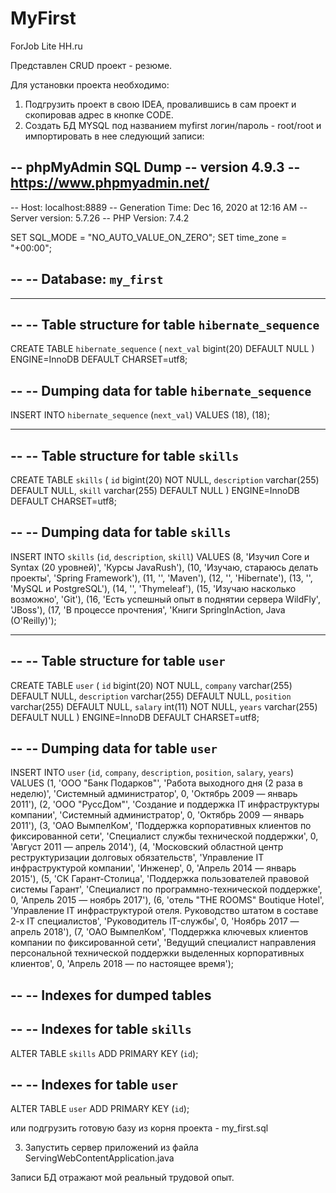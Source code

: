 # MyFirst
ForJob
Lite HH.ru

Представлен CRUD проект - резюме.

Для установки проекта необходимо:

1) Подгрузить проект в свою IDEA, провалившись в сам проект и скопировав адрес в кнопке CODE.
2) Создать БД MYSQL под названием myfirst логин/пароль - root/root и импортировать в нее следующий записи:

-- phpMyAdmin SQL Dump
-- version 4.9.3
-- https://www.phpmyadmin.net/
--
-- Host: localhost:8889
-- Generation Time: Dec 16, 2020 at 12:16 AM
-- Server version: 5.7.26
-- PHP Version: 7.4.2

SET SQL_MODE = "NO_AUTO_VALUE_ON_ZERO";
SET time_zone = "+00:00";

--
-- Database: `my_first`
--

-- --------------------------------------------------------

--
-- Table structure for table `hibernate_sequence`
--

CREATE TABLE `hibernate_sequence` (
  `next_val` bigint(20) DEFAULT NULL
) ENGINE=InnoDB DEFAULT CHARSET=utf8;

--
-- Dumping data for table `hibernate_sequence`
--

INSERT INTO `hibernate_sequence` (`next_val`) VALUES
(18),
(18);

-- --------------------------------------------------------

--
-- Table structure for table `skills`
--

CREATE TABLE `skills` (
  `id` bigint(20) NOT NULL,
  `description` varchar(255) DEFAULT NULL,
  `skill` varchar(255) DEFAULT NULL
) ENGINE=InnoDB DEFAULT CHARSET=utf8;

--
-- Dumping data for table `skills`
--

INSERT INTO `skills` (`id`, `description`, `skill`) VALUES
(8, 'Изучил Core и Syntax (20 уровней)', 'Курсы JavaRush'),
(10, 'Изучаю, стараюсь делать проекты', 'Spring Framework'),
(11, '', 'Maven'),
(12, '', 'Hibernate'),
(13, '', 'MySQL и PostgreSQL'),
(14, '', 'Thymeleaf'),
(15, 'Изучаю насколько возможно', 'Git'),
(16, 'Есть успешный опыт в поднятии сервера WildFly', 'JBoss'),
(17, 'В процессе прочтения', 'Книги SpringInAction, Java (O\'Reilly)');

-- --------------------------------------------------------

--
-- Table structure for table `user`
--

CREATE TABLE `user` (
  `id` bigint(20) NOT NULL,
  `company` varchar(255) DEFAULT NULL,
  `description` varchar(255) DEFAULT NULL,
  `position` varchar(255) DEFAULT NULL,
  `salary` int(11) NOT NULL,
  `years` varchar(255) DEFAULT NULL
) ENGINE=InnoDB DEFAULT CHARSET=utf8;

--
-- Dumping data for table `user`
--

INSERT INTO `user` (`id`, `company`, `description`, `position`, `salary`, `years`) VALUES
(1, 'ООО \"Банк Подарков\"', 'Работа выходного дня (2 раза в неделю)', 'Системный администратор', 0, 'Октябрь 2009 — январь 2011'),
(2, 'ООО \"РуссДом\"', 'Создание и поддержка IT инфраструктуры компании', 'Системный администратор', 0, 'Октябрь 2009 — январь 2011'),
(3, 'ОАО ВымпелКом', 'Поддержка корпоративных клиентов по фиксированной сети', 'Специалист службы технической поддержки', 0, 'Август 2011 — апрель 2014'),
(4, 'Московский областной центр реструктуризации долговых обязательств', 'Управление IT инфраструктурой компании', 'Инженер', 0, 'Апрель 2014 — январь 2015'),
(5, 'СК Гарант-Столица', 'Поддержка пользователей правовой системы Гарант', 'Специалист по программно-технической поддержке', 0, 'Апрель 2015 — ноябрь 2017'),
(6, 'отель \"THE ROOMS\" Boutique Hotel', 'Управление IT инфраструктурой отеля. Руководство штатом в составе 2-х IT специалистов', 'Руководитель IT-службы', 0, 'Ноябрь 2017 — апрель 2018'),
(7, 'ОАО ВымпелКом', 'Поддержка ключевых клиентов компании по фиксированной сети', 'Ведущий специалист направления персональной технической поддержки выделенных корпоративных клиентов', 0, 'Апрель 2018 — по настоящее время');

--
-- Indexes for dumped tables
--

--
-- Indexes for table `skills`
--
ALTER TABLE `skills`
  ADD PRIMARY KEY (`id`);

--
-- Indexes for table `user`
--
ALTER TABLE `user`
  ADD PRIMARY KEY (`id`);
  
  или подгрузить готовую базу из корня проекта - my_first.sql
  
3) Запустить сервер приложений из файла ServingWebContentApplication.java

Записи БД отражают мой реальный трудовой опыт.
